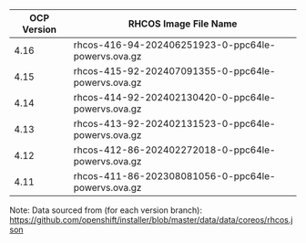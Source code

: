 | OCP Version | RHCOS Image File Name |
| ----------- | --------------------- |
| 4.16 | rhcos-416-94-202406251923-0-ppc64le-powervs.ova.gz |
| 4.15 | rhcos-415-92-202407091355-0-ppc64le-powervs.ova.gz |
| 4.14 | rhcos-414-92-202402130420-0-ppc64le-powervs.ova.gz |
| 4.13 | rhcos-413-92-202402131523-0-ppc64le-powervs.ova.gz |
| 4.12 | rhcos-412-86-202402272018-0-ppc64le-powervs.ova.gz |
| 4.11 | rhcos-411-86-202308081056-0-ppc64le-powervs.ova.gz |

Note: Data sourced from (for each version branch): https://github.com/openshift/installer/blob/master/data/data/coreos/rhcos.json

